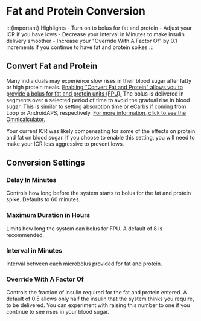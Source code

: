 # Fat and Protein Conversion
:::{important} Highlights
    - Turn on to bolus for fat and protein
    - Adjust your ICR if you have lows
    - Decrease your Interval in Minutes to make insulin delivery smoother
    - Increase your "Override With A Factor Of" by 0.1 increments if you continue to have fat and protein spikes
:::
## Convert Fat and Protein
Many individuals may experience slow rises in their blood sugar after fatty or high protein meals. [Enabling "Convert Fat and Protein" allows you to provide a bolus for fat and protein units (FPU).](../../operate/interface.md#actions) The bolus is delivered in segments over a selected period of time to avoid the gradual rise in blood sugar. This is similar to setting absorption time or eCarbs if coming from Loop or AndroidAPS, respectively. [For more information, click to see the Omnicalculator.](https://www.omnicalculator.com/health/warsaw-method#what-is-warsaw-method-and-how-does-it-work)

Your current ICR was likely compensating for some of the effects on protein and fat on blood sugar. If you choose to enable this setting, you will need to make your ICR less aggressive to prevent lows.

## Conversion Settings
### Delay In Minutes
Controls how long before the system starts to bolus for the fat and protein spike. Defaults to 60 minutes.

### Maximum Duration in Hours
Limits how long the system can bolus for FPU. A default of 8 is recommended.

### Interval in Minutes
Interval between each microbolus provided for fat and protein. 

### Override With A Factor Of
Controls the fraction of insulin required for the fat and protein entered. A default of 0.5 allows only half the insulin that the system thinks you require, to be delivered. You can experiment with raising this number to one if you continue to see rises in your blood sugar.
